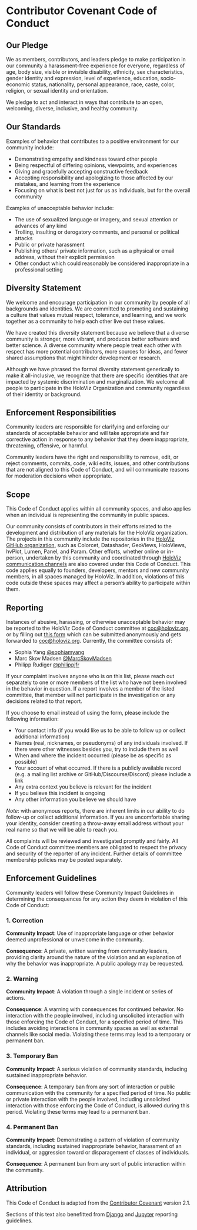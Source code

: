 # Contributor Covenant Code of Conduct

## Our Pledge

We as members, contributors, and leaders pledge to make participation in our
community a harassment-free experience for everyone, regardless of age, body
size, visible or invisible disability, ethnicity, sex characteristics, gender
identity and expression, level of experience, education, socio-economic status,
nationality, personal appearance, race, caste, color, religion, or sexual
identity and orientation.

We pledge to act and interact in ways that contribute to an open, welcoming,
diverse, inclusive, and healthy community.

## Our Standards

Examples of behavior that contributes to a positive environment for our
community include:

* Demonstrating empathy and kindness toward other people
* Being respectful of differing opinions, viewpoints, and experiences
* Giving and gracefully accepting constructive feedback
* Accepting responsibility and apologizing to those affected by our mistakes,
  and learning from the experience
* Focusing on what is best not just for us as individuals, but for the overall
  community

Examples of unacceptable behavior include:

* The use of sexualized language or imagery, and sexual attention or advances of
  any kind
* Trolling, insulting or derogatory comments, and personal or political attacks
* Public or private harassment
* Publishing others' private information, such as a physical or email address,
  without their explicit permission
* Other conduct which could reasonably be considered inappropriate in a
  professional setting

## Diversity Statement

We welcome and encourage participation in our community by people of all backgrounds
and identities. We are committed to promoting and sustaining a culture that values
mutual respect, tolerance, and learning, and we work together as a community to
help each other live out these values.

We have created this diversity statement because we believe that a diverse community
is stronger, more vibrant, and produces better software and better science. A diverse
community where people treat each other with respect has more potential contributors,
more sources for ideas, and fewer shared assumptions that might hinder development
or research.

Although we have phrased the formal diversity statement generically to make it all-inclusive,
we recognize that there are specific identities that are impacted by systemic discrimination
and marginalization. We welcome all people to participate in the HoloViz Organization
and community regardless of their identity or background.

## Enforcement Responsibilities

Community leaders are responsible for clarifying and enforcing our standards of
acceptable behavior and will take appropriate and fair corrective action in
response to any behavior that they deem inappropriate, threatening, offensive,
or harmful.

Community leaders have the right and responsibility to remove, edit, or reject
comments, commits, code, wiki edits, issues, and other contributions that are
not aligned to this Code of Conduct, and will communicate reasons for moderation
decisions when appropriate.

## Scope

This Code of Conduct applies within all community spaces, and also applies when
an individual is representing the community in public spaces.

Our community consists of contributors in their efforts related to the development
and distribution of any materials for the HoloViz organization. The projects in this
community include the repositories in the [HoloViz GitHub organization](https://github.com/holoviz),
such as Colorcet, Datashader, GeoViews, HoloViews, hvPlot, Lumen, Panel, and Param.
Other efforts, whether online or in-person, undertaken by this community and coordinated
through [HoloViz communication channels](https://holoviz.org/community.html) are
also covered under this Code of Conduct. This code applies equally to founders,
developers, mentors and new community members, in all spaces managed by HoloViz.
In addition, violations of this code outside these spaces may affect a person’s ability
to participate within them.

## Reporting

Instances of abusive, harassing, or otherwise unacceptable behavior may be
reported to the HoloViz Code of Conduct committee at
[coc@holoviz.org](mailto:coc@holoviz.org), or by filling out
[this form](https://docs.google.com/forms/d/e/1FAIpQLSfeb8zVV8ugTPJ33YFSm18K_eTSQRubb4Dn_iRYeu8uniCmSQ/viewform?usp=sf_link)
which can be submitted anonymously and gets forwarded to coc@holoviz.org. Currently, the committee consists of:

* Sophia Yang [@sophiamyang](https://github.com/sophiamyang/)
* Marc Skov Madsen [@MarcSkovMadsen](https://github.com/MarcSkovMadsen)
* Philipp Rudiger [@philippjfr](https://github.com/philippjfr)

If your complaint involves anyone who is on this list, please reach out separately
to one or more members of the list who have not been involved in the behavior in
question. If a report involves a member of the listed committee, that member will
not participate in the investigation or any decisions related to that report.

If you choose to email instead of using the form, please include the following information:

* Your contact info (if you would like us to be able to follow up or collect additional
information)
* Names (real, nicknames, or pseudonyms) of any individuals involved. If there were
other witnesses besides you, try to include them as well
* When and where the incident occurred (please be as specific as possible)
* Your account of what occurred. If there is a publicly available record (e.g. a
mailing list archive or GitHub/Discourse/Discord) please include a link
* Any extra context you believe is relevant for the incident
* If you believe this incident is ongoing
* Any other information you believe we should have

*Note*: with anonymous reports, there are inherent limits in our ability to do follow-up
or collect additional information. If you are uncomfortable sharing your identity,
consider creating a throw-away email address without your real name so that we will
be able to reach you.

All complaints will be reviewed and investigated promptly and fairly. All Code of
Conduct committee members are obligated to respect the privacy and security of the
reporter of any incident. Further details of committee membership policies may be
posted separately.

## Enforcement Guidelines

Community leaders will follow these Community Impact Guidelines in determining
the consequences for any action they deem in violation of this Code of Conduct:

### 1. Correction

**Community Impact**: Use of inappropriate language or other behavior deemed
unprofessional or unwelcome in the community.

**Consequence**: A private, written warning from community leaders, providing
clarity around the nature of the violation and an explanation of why the
behavior was inappropriate. A public apology may be requested.

### 2. Warning

**Community Impact**: A violation through a single incident or series of
actions.

**Consequence**: A warning with consequences for continued behavior. No
interaction with the people involved, including unsolicited interaction with
those enforcing the Code of Conduct, for a specified period of time. This
includes avoiding interactions in community spaces as well as external channels
like social media. Violating these terms may lead to a temporary or permanent
ban.

### 3. Temporary Ban

**Community Impact**: A serious violation of community standards, including
sustained inappropriate behavior.

**Consequence**: A temporary ban from any sort of interaction or public
communication with the community for a specified period of time. No public or
private interaction with the people involved, including unsolicited interaction
with those enforcing the Code of Conduct, is allowed during this period.
Violating these terms may lead to a permanent ban.

### 4. Permanent Ban

**Community Impact**: Demonstrating a pattern of violation of community
standards, including sustained inappropriate behavior, harassment of an
individual, or aggression toward or disparagement of classes of individuals.

**Consequence**: A permanent ban from any sort of public interaction within the
community.

## Attribution

This Code of Conduct is adapted from the [Contributor Covenant](https://www.contributor-covenant.org/version/2/1/code_of_conduct.html)
version 2.1.

Sections of this text also benefitted from [Django](https://www.djangoproject.com/conduct/reporting/)
and [Jupyter](https://jupyter.org/governance/conduct/reporting_online.html) reporting
guidelines.
